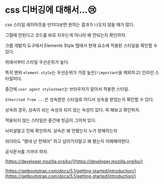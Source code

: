 # css 디버깅에 대해서...:cry:

css 스타일 레이아웃을 만지다보면 원하는 결과가 나오지 않을 때가 많다.

그럴때 안된다고 코드를 바로 지우는게 아니라 왜 안되는지 확인하자.

크롬 개발자 도구에서 Elements Style 탭에서 현재 요소에 적용된 스타일을 확인할 수 있다.

위에서부터 스타일 우선순위가 높다.

특히 맨위 `element.style`는 우선순위가 가장 높은(`!important`을 제외하고) 인라인 스타일이다.

중간에 `user agent stylesheet`는 브라우저가 알아서 적용한 스타일.

`Inherited from ...`은 상속받은 스타일로 어디서 상속을 받았는지 확인할 수 있다.

상속의 경우, 상속이 되는 속성과 되지 않는 속성이 있다. 꼭 해보고 확인하자.

적용되지 않는 스타일은 중간에 빗금이 그어져 있다.

뇌피셜말고 진짜 확인하자. 상속은 왜 안됐는지 누가 방해하는지

되더라도 "됐네 난 천재야" 하고 넘어가지말고 왜 됐는지 이해해야한다.

공식문서를 가까이 하자.

[https://developer.mozilla.org/ko/](https://developer.mozilla.org/ko/)

[https://getbootstrap.com/docs/5.1/getting-started/introduction/](https://getbootstrap.com/docs/5.1/getting-started/introduction/)

